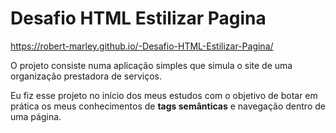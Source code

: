 # Desafio HTML Estilizar Pagina

https://robert-marley.github.io/-Desafio-HTML-Estilizar-Pagina/

O projeto consiste numa aplicação simples que simula o site de uma organização prestadora de serviços.

Eu fiz esse projeto no início dos meus estudos com o objetivo de botar em prática os meus conhecimentos de <b>tags semânticas</b>
e navegação dentro de uma página.
